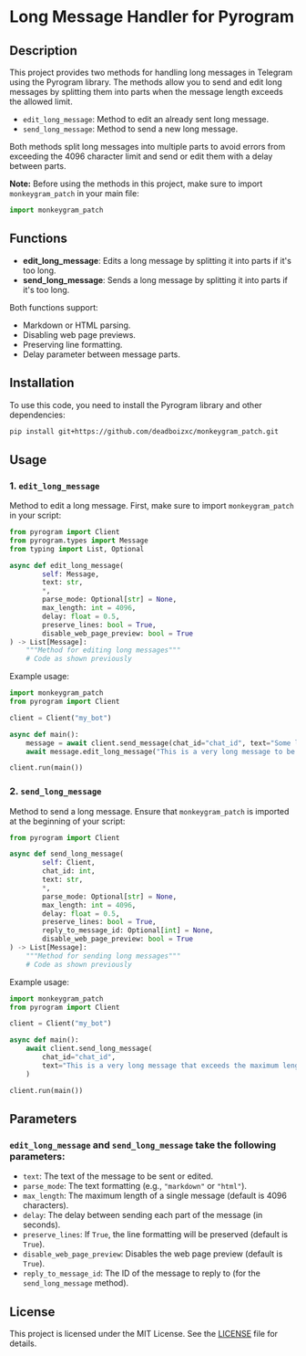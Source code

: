 # Long Message Handler for Pyrogram

## Description

This project provides two methods for handling long messages in Telegram using the Pyrogram library. The methods allow you to send and edit long messages by splitting them into parts when the message length exceeds the allowed limit.

- `edit_long_message`: Method to edit an already sent long message.
- `send_long_message`: Method to send a new long message.

Both methods split long messages into multiple parts to avoid errors from exceeding the 4096 character limit and send or edit them with a delay between parts.

**Note:** Before using the methods in this project, make sure to import `monkeygram_patch` in your main file:

```python
import monkeygram_patch
```

## Functions

- **edit_long_message**: Edits a long message by splitting it into parts if it's too long.
- **send_long_message**: Sends a long message by splitting it into parts if it's too long.

Both functions support:
- Markdown or HTML parsing.
- Disabling web page previews.
- Preserving line formatting.
- Delay parameter between message parts.

## Installation

To use this code, you need to install the Pyrogram library and other dependencies:

```bash
pip install git+https://github.com/deadboizxc/monkeygram_patch.git
```

## Usage

### 1. `edit_long_message`

Method to edit a long message. First, make sure to import `monkeygram_patch` in your script:

```python
from pyrogram import Client
from pyrogram.types import Message
from typing import List, Optional

async def edit_long_message(
        self: Message,
        text: str,
        *,
        parse_mode: Optional[str] = None,
        max_length: int = 4096,
        delay: float = 0.5,
        preserve_lines: bool = True,
        disable_web_page_preview: bool = True
) -> List[Message]:
    """Method for editing long messages"""
    # Code as shown previously
```

Example usage:

```python
import monkeygram_patch
from pyrogram import Client

client = Client("my_bot")

async def main():
    message = await client.send_message(chat_id="chat_id", text="Some long text...")
    await message.edit_long_message("This is a very long message to be edited")

client.run(main())
```

### 2. `send_long_message`

Method to send a long message. Ensure that `monkeygram_patch` is imported at the beginning of your script:

```python
from pyrogram import Client

async def send_long_message(
        self: Client,
        chat_id: int,
        text: str,
        *,
        parse_mode: Optional[str] = None,
        max_length: int = 4096,
        delay: float = 0.5,
        preserve_lines: bool = True,
        reply_to_message_id: Optional[int] = None,
        disable_web_page_preview: bool = True
) -> List[Message]:
    """Method for sending long messages"""
    # Code as shown previously
```

Example usage:

```python
import monkeygram_patch
from pyrogram import Client

client = Client("my_bot")

async def main():
    await client.send_long_message(
        chat_id="chat_id",
        text="This is a very long message that exceeds the maximum length and needs to be split into multiple parts."
    )

client.run(main())
```

## Parameters

### `edit_long_message` and `send_long_message` take the following parameters:

- `text`: The text of the message to be sent or edited.
- `parse_mode`: The text formatting (e.g., `"markdown"` or `"html"`).
- `max_length`: The maximum length of a single message (default is 4096 characters).
- `delay`: The delay between sending each part of the message (in seconds).
- `preserve_lines`: If `True`, the line formatting will be preserved (default is `True`).
- `disable_web_page_preview`: Disables the web page preview (default is `True`).
- `reply_to_message_id`: The ID of the message to reply to (for the `send_long_message` method).

## License

This project is licensed under the MIT License. See the [LICENSE](./LICENSE) file for details.
